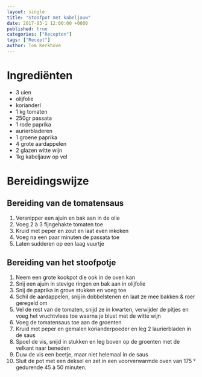 ```yaml
---
layout: single
title: "Stoofpot met kabeljauw"
date: 2017-03-1 12:00:00 +0000
published: true
categories: ["Recepten"]
tags: ["Recept"]
author: Tom Kerkhove
---
```


# Ingrediënten

- 3 uien
- olijfolie
- korianderl
- 1 kg tomaten
- 250gr passata
- 1 rode paprika
- aurierbladeren
- 1 groene paprika
- 4 grote aardappelen
- 2 glazen witte wijn
- 1kg kabeljauw op vel

# Bereidingswijze

## Bereiding van de tomatensaus
					
1. Versnipper een ajuin en bak aan in de olie
2. Voeg 2 à 3 fijngehakte tomaten toe
3. Kruid met peper en zout en laat even inkoken
4. Voeg na een paar minuten de passata toe
5. Laten sudderen op een laag vuurtje
					
				
## Bereiding van het stoofpotje
					
1. Neem een grote kookpot die ook in de oven kan
2. Snij een ajuin in stevige ringen en bak aan in olijfolie
3. Snij de paprika in grove stukken en voeg toe
4. Schil de aardappelen, snij in dobbelstenen en laat ze mee bakken & roer geregeld om
5. Vel de rest van de tomaten, snijd ze in kwarten, verwijder de pitjes en voeg het vruchtvlees toe waarna je blust met de witte wijn
6. Voeg de tomatensaus toe aan de groenten
7. Kruid met peper en gemalen korianderpoeder en leg 2 laurierbladen in de saus
8. Spoel de vis, snijd in stukken en leg boven op de groenten met de velkant naar beneden
9. Duw de vis een beetje, maar niet helemaal in de saus
10. Sluit de pot met een deksel en zet in een voorverwarmde oven van 175 ° gedurende 45 à 50 minuten.